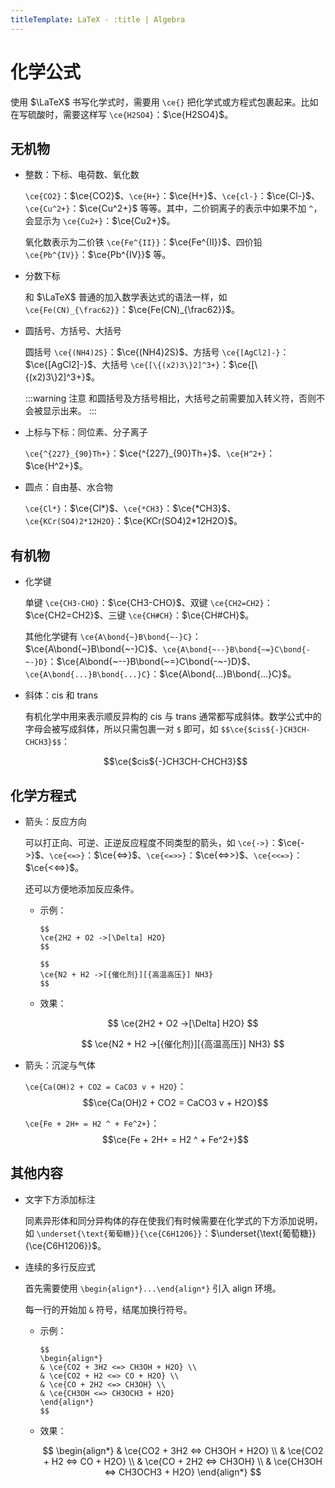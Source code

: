 ```yaml
---
titleTemplate: LaTeX - :title | Algebra
---
```


# 化学公式

使用 $\LaTeX$ 书写化学式时，需要用 `\ce{}` 把化学式或方程式包裹起来。比如在写硫酸时，需要这样写 `\ce{H2SO4}`：$\ce{H2SO4}$。

## 无机物

- 整数：下标、电荷数、氧化数

  `\ce{CO2}`：$\ce{CO2}$、`\ce{H+}`：$\ce{H+}$、`\ce{cl-}`：$\ce{Cl-}$、`\ce{Cu^2+}`：$\ce{Cu^2+}$ 等等。其中，二价铜离子的表示中如果不加 `^`，会显示为 `\ce{Cu2+}`：$\ce{Cu2+}$。

  氧化数表示为二价铁 `\ce{Fe^{II}}`：$\ce{Fe^{II}}$、四价铅 `\ce{Pb^{IV}}`：$\ce{Pb^{IV}}$ 等。

- 分数下标

  和 $\LaTeX$ 普通的加入数学表达式的语法一样，如 `\ce{Fe(CN)_{\frac62}}`：$\ce{Fe(CN)_{\frac62}}$。

- 圆括号、方括号、大括号

  圆括号 `\ce{(NH4)2S}`：$\ce{(NH4)2S}$、方括号 `\ce{[AgCl2]-}`：$\ce{[AgCl2]-}$、大括号 `\ce{[\{(x2)3\}2]^3+}`：$\ce{[\{(x2)3\}2]^3+}$。

  :::warning 注意
  和圆括号及方括号相比，大括号之前需要加入转义符，否则不会被显示出来。
  :::

- 上标与下标：同位素、分子离子

  `\ce{^{227}_{90}Th+}`：$\ce{^{227}_{90}Th+}$、`\ce{H^2+}`：$\ce{H^2+}$。

- 圆点：自由基、水合物

  `\ce{Cl*}`：$\ce{Cl*}$、`\ce{*CH3}`：$\ce{*CH3}$、`\ce{KCr(SO4)2*12H2O}`：$\ce{KCr(SO4)2*12H2O}$。

## 有机物

- 化学键

  单键 `\ce{CH3-CHO}`：$\ce{CH3-CHO}$、双键 `\ce{CH2=CH2}`：$\ce{CH2=CH2}$、三键 `\ce{CH#CH}`：$\ce{CH#CH}$。

  其他化学键有 `\ce{A\bond{~}B\bond{~-}C}`：$\ce{A\bond{~}B\bond{~-}C}$、`\ce{A\bond{~--}B\bond{~=}C\bond{-~-}D}`：$\ce{A\bond{~--}B\bond{~=}C\bond{-~-}D}$、`\ce{A\bond{...}B\bond{...}C}`：$\ce{A\bond{...}B\bond{...}C}$。

- 斜体：cis 和 trans

  有机化学中用来表示顺反异构的 cis 与 trans 通常都写成斜体。数学公式中的字母会被写成斜体，所以只需包裹一对 `$` 即可，如 `$$\ce{$cis${-}CH3CH-CHCH3}$$`：

  $$\ce{$cis${-}CH3CH-CHCH3}$$

## 化学方程式

- 箭头：反应方向

  可以打正向、可逆、正逆反应程度不同类型的箭头，如 `\ce{->}`：$\ce{->}$、`\ce{<=>}`：$\ce{<=>}$、`\ce{<=>>}`：$\ce{<=>>}$、`\ce{<<=>}`：$\ce{<<=>}$。

  还可以方便地添加反应条件。

  - 示例：

    ```
    $$
    \ce{2H2 + O2 ->[\Delta] H2O}
    $$

    $$
    \ce{N2 + H2 ->[{催化剂}][{高温高压}] NH3}
    $$
    ```

  - 效果：

    $$
    \ce{2H2 + O2 ->[\Delta] H2O}
    $$

    $$
    \ce{N2 + H2 ->[{催化剂}][{高温高压}] NH3}
    $$

- 箭头：沉淀与气体

  `\ce{Ca(OH)2 + CO2 = CaCO3 v + H2O}`：
  $$\ce{Ca(OH)2 + CO2 = CaCO3 v + H2O}$$

  `\ce{Fe + 2H+ = H2 ^ + Fe^2+}`：
  $$\ce{Fe + 2H+ = H2 ^ + Fe^2+}$$

## 其他内容

- 文字下方添加标注

  同素异形体和同分异构体的存在使我们有时候需要在化学式的下方添加说明，如 `\underset{\text{葡萄糖}}{\ce{C6H1206}}`：$\underset{\text{葡萄糖}}{\ce{C6H1206}}$。

- 连续的多行反应式

  首先需要使用 `\begin{align*}...\end{align*}` 引入 align 环境。

  每一行的开始加 `&` 符号，结尾加换行符号。

  - 示例：

    ```
    $$
    \begin{align*}
    & \ce{CO2 + 3H2 <=> CH3OH + H2O} \\
    & \ce{CO2 + H2 <=> CO + H2O} \\
    & \ce{CO + 2H2 <=> CH3OH} \\
    & \ce{CH3OH <=> CH3OCH3 + H2O}
    \end{align*}
    $$
    ```

  - 效果：

    $$
    \begin{align*}
    & \ce{CO2 + 3H2 <=> CH3OH + H2O} \\
    & \ce{CO2 + H2 <=> CO + H2O} \\
    & \ce{CO + 2H2 <=> CH3OH} \\
    & \ce{CH3OH <=> CH3OCH3 + H2O}
    \end{align*}
    $$

